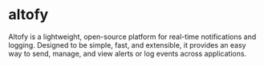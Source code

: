 # altofy
Altofy is a lightweight, open-source platform for real-time notifications and logging. Designed to be simple, fast, and extensible, it provides an easy way to send, manage, and view alerts or log events across applications.
